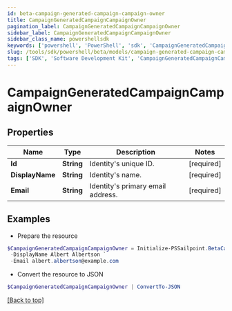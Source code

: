 ```yaml
---
id: beta-campaign-generated-campaign-campaign-owner
title: CampaignGeneratedCampaignCampaignOwner
pagination_label: CampaignGeneratedCampaignCampaignOwner
sidebar_label: CampaignGeneratedCampaignCampaignOwner
sidebar_class_name: powershellsdk
keywords: ['powershell', 'PowerShell', 'sdk', 'CampaignGeneratedCampaignCampaignOwner', 'BetaCampaignGeneratedCampaignCampaignOwner'] 
slug: /tools/sdk/powershell/beta/models/campaign-generated-campaign-campaign-owner
tags: ['SDK', 'Software Development Kit', 'CampaignGeneratedCampaignCampaignOwner', 'BetaCampaignGeneratedCampaignCampaignOwner']
---
```



# CampaignGeneratedCampaignCampaignOwner

## Properties

Name | Type | Description | Notes
------------ | ------------- | ------------- | -------------
**Id** | **String** | Identity's unique ID. | [required]
**DisplayName** | **String** | Identity's name. | [required]
**Email** | **String** | Identity's primary email address. | [required]

## Examples

- Prepare the resource
```powershell
$CampaignGeneratedCampaignCampaignOwner = Initialize-PSSailpoint.BetaCampaignGeneratedCampaignCampaignOwner  -Id 37f080867702c1910177031320c40n27 `
 -DisplayName Albert Albertson `
 -Email albert.albertson@example.com
```

- Convert the resource to JSON
```powershell
$CampaignGeneratedCampaignCampaignOwner | ConvertTo-JSON
```


[[Back to top]](#) 

